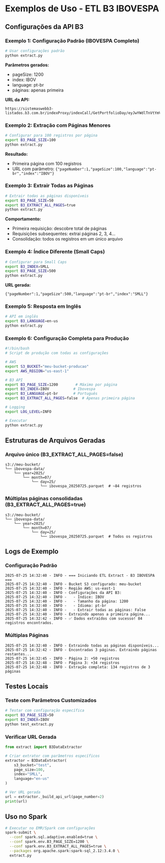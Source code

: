 # Exemplos de Uso - ETL B3 IBOVESPA

## Configurações da API B3

### Exemplo 1: Configuração Padrão (IBOVESPA Completo)

```bash
# Usar configurações padrão
python extract.py
```

**Parâmetros gerados:**
- pageSize: 1200
- index: IBOV
- language: pt-br
- páginas: apenas primeira

**URL da API:**
```
https://sistemaswebb3-listados.b3.com.br/indexProxy/indexCall/GetPortfolioDay/eyJwYWdlTnVtYmVyIjoxLCJwYWdlU2l6ZSI6MTIwMCwibGFuZ3VhZ2UiOiJwdC1iciIsImluZGV4IjoiSUJPViJ9
```

### Exemplo 2: Extração com Páginas Menores

```bash
# Configurar para 100 registros por página
export B3_PAGE_SIZE=100
python extract.py
```

**Resultado:** 
- Primeira página com 100 registros
- URL com parâmetro: `{"pageNumber":1,"pageSize":100,"language":"pt-br","index":"IBOV"}`

### Exemplo 3: Extrair Todas as Páginas

```bash
# Extrair todas as páginas disponíveis
export B3_PAGE_SIZE=50
export B3_EXTRACT_ALL_PAGES=true
python extract.py
```

**Comportamento:**
- Primeira requisição: descobre total de páginas
- Requisições subsequentes: extrai páginas 2, 3, 4...
- Consolidação: todos os registros em um único arquivo

### Exemplo 4: Índice Diferente (Small Caps)

```bash
# Configurar para Small Caps
export B3_INDEX=SMLL
export B3_PAGE_SIZE=500
python extract.py
```

**URL gerada:**
```
{"pageNumber":1,"pageSize":500,"language":"pt-br","index":"SMLL"}
```

### Exemplo 5: Resposta em Inglês

```bash
# API em inglês
export B3_LANGUAGE=en-us
python extract.py
```

### Exemplo 6: Configuração Completa para Produção

```bash
#!/bin/bash
# Script de produção com todas as configurações

# AWS
export S3_BUCKET="meu-bucket-producao"
export AWS_REGION="us-east-1"

# B3 API
export B3_PAGE_SIZE=1200        # Máximo por página
export B3_INDEX=IBOV           # Ibovespa
export B3_LANGUAGE=pt-br       # Português
export B3_EXTRACT_ALL_PAGES=false  # Apenas primeira página

# Logging
export LOG_LEVEL=INFO

# Executar
python extract.py
```

## Estruturas de Arquivos Geradas

### Arquivo único (B3_EXTRACT_ALL_PAGES=false)

```
s3://meu-bucket/
└── ibovespa-data/
    └── year=2025/
        └── month=07/
            └── day=25/
                └── ibovespa_20250725.parquet  # ~84 registros
```

### Múltiplas páginas consolidadas (B3_EXTRACT_ALL_PAGES=true)

```
s3://meu-bucket/
└── ibovespa-data/
    └── year=2025/
        └── month=07/
            └── day=25/
                └── ibovespa_20250725.parquet  # Todos os registros
```

## Logs de Exemplo

### Configuração Padrão
```
2025-07-25 14:32:40 - INFO - === Iniciando ETL Extract - B3 IBOVESPA ===
2025-07-25 14:32:40 - INFO - Bucket S3 configurado: meu-bucket
2025-07-25 14:32:40 - INFO - Região AWS: us-east-1
2025-07-25 14:32:40 - INFO - Configurações da API B3:
2025-07-25 14:32:40 - INFO -   - Índice: IBOV
2025-07-25 14:32:40 - INFO -   - Tamanho da página: 1200
2025-07-25 14:32:40 - INFO -   - Idioma: pt-br
2025-07-25 14:32:40 - INFO -   - Extrair todas as páginas: False
2025-07-25 14:32:40 - INFO - Extraindo apenas a primeira página...
2025-07-25 14:32:42 - INFO - ✅ Dados extraídos com sucesso! 84 registros encontrados.
```

### Múltiplas Páginas
```
2025-07-25 14:32:40 - INFO - Extraindo todas as páginas disponíveis...
2025-07-25 14:32:42 - INFO - Encontradas 3 páginas. Extraindo páginas restantes...
2025-07-25 14:32:45 - INFO - Página 2: +50 registros
2025-07-25 14:32:48 - INFO - Página 3: +34 registros
2025-07-25 14:32:48 - INFO - Extração completa: 134 registros de 3 páginas
```

## Testes Locais

### Teste com Parâmetros Customizados

```bash
# Testar com configuração específica
export B3_PAGE_SIZE=50
export B3_INDEX=IBOV
python test_extract.py
```

### Verificar URL Gerada

```python
from extract import B3DataExtractor

# Criar extrator com parâmetros específicos
extractor = B3DataExtractor(
    s3_bucket="test",
    page_size=100,
    index="SMLL",
    language="en-us"
)

# Ver URL gerada
url = extractor._build_api_url(page_number=2)
print(url)
```

## Uso no Spark

```bash
# Executar no EMR/Spark com configurações
spark-submit \
  --conf spark.sql.adaptive.enabled=true \
  --conf spark.env.B3_PAGE_SIZE=1200 \
  --conf spark.env.B3_EXTRACT_ALL_PAGES=true \
  --packages org.apache.spark:spark-sql_2.12:3.4.0 \
  extract.py
``` 
